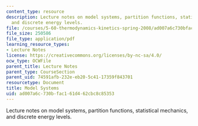 ```yaml
---
content_type: resource
description: Lecture notes on model systems, partition functions, statistical mechanics,
  and discrete energy levels.
file: /courses/5-60-thermodynamics-kinetics-spring-2008/ad007a6c730bfac161d462cbc8c85353_5_60_lecture28.pdf
file_size: 250586
file_type: application/pdf
learning_resource_types:
- Lecture Notes
license: https://creativecommons.org/licenses/by-nc-sa/4.0/
ocw_type: OCWFile
parent_title: Lecture Notes
parent_type: CourseSection
parent_uid: 74591afb-232e-eb20-5c41-17359f843701
resourcetype: Document
title: Model Systems
uid: ad007a6c-730b-fac1-61d4-62cbc8c85353
---
```

Lecture notes on model systems, partition functions, statistical mechanics, and discrete energy levels.